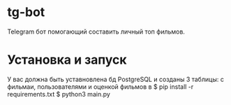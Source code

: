 # tg-bot
Telegram бот помогающий составить личный топ фильмов.
# Установка и запуск
У вас должна быть уставновлена бд PostgreSQL и созданы 3 таблицы: с фильмаи, пользователями и оценкой фильмов
в
$ pip install -r requirements.txt
$ python3 main.py
